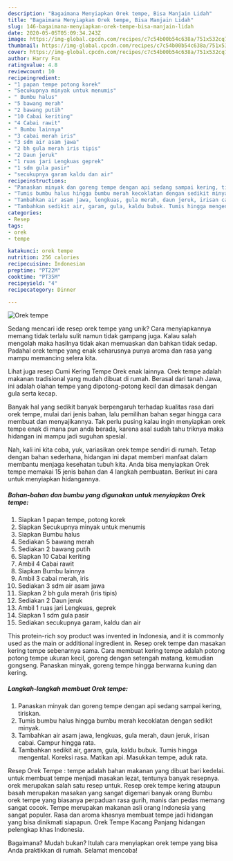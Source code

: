 ```yaml
---
description: "Bagaimana Menyiapkan Orek tempe, Bisa Manjain Lidah"
title: "Bagaimana Menyiapkan Orek tempe, Bisa Manjain Lidah"
slug: 146-bagaimana-menyiapkan-orek-tempe-bisa-manjain-lidah
date: 2020-05-05T05:09:34.243Z
image: https://img-global.cpcdn.com/recipes/c7c54b00b54c638a/751x532cq70/orek-tempe-foto-resep-utama.jpg
thumbnail: https://img-global.cpcdn.com/recipes/c7c54b00b54c638a/751x532cq70/orek-tempe-foto-resep-utama.jpg
cover: https://img-global.cpcdn.com/recipes/c7c54b00b54c638a/751x532cq70/orek-tempe-foto-resep-utama.jpg
author: Harry Fox
ratingvalue: 4.8
reviewcount: 10
recipeingredient:
- "1 papan tempe potong korek"
- "Secukupnya minyak untuk menumis"
- " Bumbu halus"
- "5 bawang merah"
- "2 bawang putih"
- "10 Cabai keriting"
- "4 Cabai rawit"
- " Bumbu lainnya"
- "3 cabai merah iris"
- "3 sdm air asam jawa"
- "2 bh gula merah iris tipis"
- "2 Daun jeruk"
- "1 ruas jari Lengkuas geprek"
- "1 sdm gula pasir"
- "secukupnya garam kaldu dan air"
recipeinstructions:
- "Panaskan minyak dan goreng tempe dengan api sedang sampai kering, tiriskan."
- "Tumis bumbu halus hingga bumbu merah kecoklatan dengan sedikit minyak."
- "Tambahkan air asam jawa, lengkuas, gula merah, daun jeruk, irisan cabai. Campur hingga rata."
- "Tambahkan sedikit air, garam, gula, kaldu bubuk. Tumis hingga mengental. Koreksi rasa. Matikan api. Masukkan tempe, aduk rata."
categories:
- Resep
tags:
- orek
- tempe

katakunci: orek tempe 
nutrition: 256 calories
recipecuisine: Indonesian
preptime: "PT22M"
cooktime: "PT35M"
recipeyield: "4"
recipecategory: Dinner

---
```



![Orek tempe](https://img-global.cpcdn.com/recipes/c7c54b00b54c638a/751x532cq70/orek-tempe-foto-resep-utama.jpg)

Sedang mencari ide resep orek tempe yang unik? Cara menyiapkannya memang tidak terlalu sulit namun tidak gampang juga. Kalau salah mengolah maka hasilnya tidak akan memuaskan dan bahkan tidak sedap. Padahal orek tempe yang enak seharusnya punya aroma dan rasa yang mampu memancing selera kita.

Lihat juga resep Cumi Kering Tempe Orek enak lainnya. Orek tempe adalah makanan tradisional yang mudah dibuat di rumah. Berasal dari tanah Jawa, ini adalah olahan tempe yang dipotong-potong kecil dan dimasak dengan gula serta kecap.

Banyak hal yang sedikit banyak berpengaruh terhadap kualitas rasa dari orek tempe, mulai dari jenis bahan, lalu pemilihan bahan segar hingga cara membuat dan menyajikannya. Tak perlu pusing kalau ingin menyiapkan orek tempe enak di mana pun anda berada, karena asal sudah tahu triknya maka hidangan ini mampu jadi suguhan spesial.


Nah, kali ini kita coba, yuk, variasikan orek tempe sendiri di rumah. Tetap dengan bahan sederhana, hidangan ini dapat memberi manfaat dalam membantu menjaga kesehatan tubuh kita. Anda bisa menyiapkan Orek tempe memakai 15 jenis bahan dan 4 langkah pembuatan. Berikut ini cara untuk menyiapkan hidangannya.

<!--inarticleads1-->

##### Bahan-bahan dan bumbu yang digunakan untuk menyiapkan Orek tempe:

1. Siapkan 1 papan tempe, potong korek
1. Siapkan Secukupnya minyak untuk menumis
1. Siapkan  Bumbu halus
1. Sediakan 5 bawang merah
1. Sediakan 2 bawang putih
1. Siapkan 10 Cabai keriting
1. Ambil 4 Cabai rawit
1. Siapkan  Bumbu lainnya
1. Ambil 3 cabai merah, iris
1. Sediakan 3 sdm air asam jawa
1. Siapkan 2 bh gula merah (iris tipis)
1. Sediakan 2 Daun jeruk
1. Ambil 1 ruas jari Lengkuas, geprek
1. Siapkan 1 sdm gula pasir
1. Sediakan secukupnya garam, kaldu dan air


This protein-rich soy product was invented in Indonesia, and it is commonly used as the main or additional ingredient in. Resep orek tempe dan masakan kering tempe sebenarnya sama. Cara membuat kering tempe adalah potong potong tempe ukuran kecil, goreng dengan setengah matang, kemudian gongseng. Panaskan minyak, goreng tempe hingga berwarna kuning dan kering. 

<!--inarticleads2-->

##### Langkah-langkah membuat Orek tempe:

1. Panaskan minyak dan goreng tempe dengan api sedang sampai kering, tiriskan.
1. Tumis bumbu halus hingga bumbu merah kecoklatan dengan sedikit minyak.
1. Tambahkan air asam jawa, lengkuas, gula merah, daun jeruk, irisan cabai. Campur hingga rata.
1. Tambahkan sedikit air, garam, gula, kaldu bubuk. Tumis hingga mengental. Koreksi rasa. Matikan api. Masukkan tempe, aduk rata.


Resep Orek Tempe : tempe adalah bahan makanan yang dibuat bari kedelai. untuk membuat tempe menjadi masakan lezat, tentunya banyak resepnya. orek merupakan salah satu resep untuk. Resep orek tempe kering ataupun basah merupakan masakan yang sangat digemari banyak orang Bumbu orek tempe yang biasanya perpaduan rasa gurih, manis dan pedas memang sangat cocok. Tempe merupakan makanan asli orang Indonesia yang sangat populer. Rasa dan aroma khasnya membuat tempe jadi hidangan yang bisa dinikmati siapapun. Orek Tempe Kacang Panjang hidangan pelengkap khas Indonesia. 

Bagaimana? Mudah bukan? Itulah cara menyiapkan orek tempe yang bisa Anda praktikkan di rumah. Selamat mencoba!
